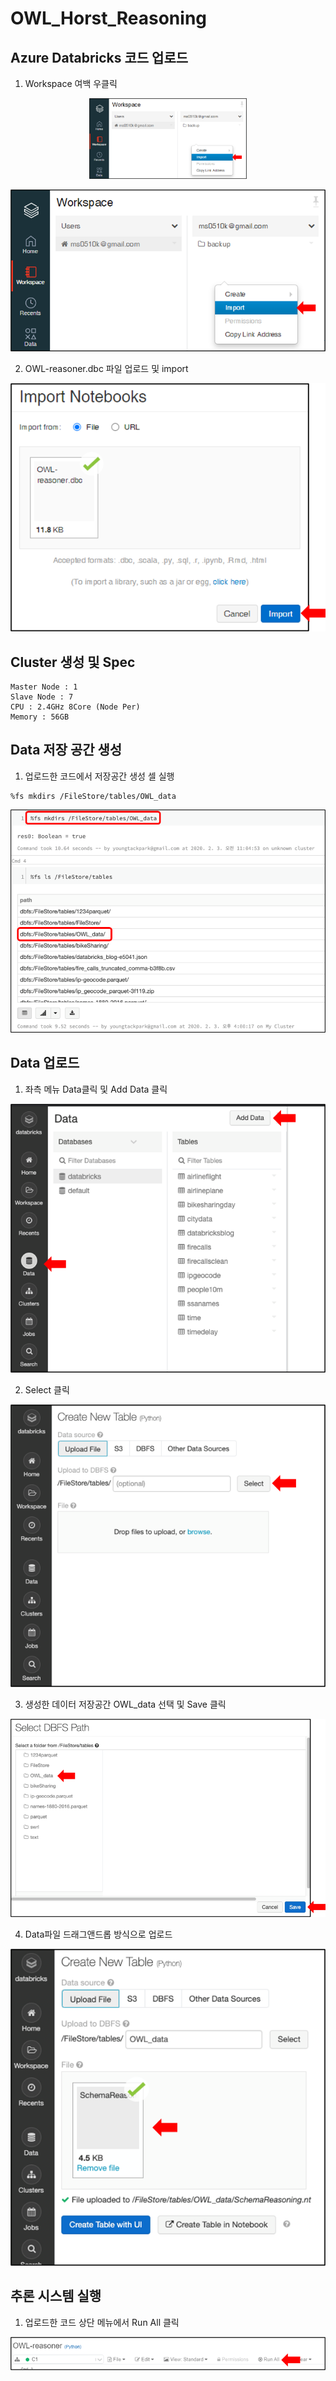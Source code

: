 # OWL_Horst_Reasoning

## Azure Databricks 코드 업로드

1. Workspace 여백 우클릭

<center><img src="image/import1.png" width="50%" height="50%"></center>

![](image/import1.png)

2. OWL-reasoner.dbc 파일 업로드 및 import

![](image/import2.png)

## Cluster 생성 및 Spec
```
Master Node : 1
Slave Node : 7
CPU : 2.4GHz 8Core (Node Per)
Memory : 56GB
```
## Data 저장 공간 생성
1. 업로드한 코드에서 저장공간 생성 셀 실행
```
%fs mkdirs /FileStore/tables/OWL_data
```
![](image/dataSpace.png)

## Data 업로드
1. 좌측 메뉴 Data클릭 및 Add Data 클릭

![](image/dataUpload1.png)

2. Select 클릭

![](image/dataUpload2.png)

3. 생성한 데이터 저장공간 OWL_data 선택 및 Save 클릭

![](image/dataUpload3.png)

4. Data파일 드래그앤드롭 방식으로 업로드

![](image/dataUpload4.png)

## 추론 시스템 실행
1. 업로드한 코드 상단 메뉴에서 Run All 클릭

![](image/run.png)
